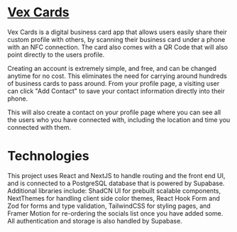 # [Vex Cards](https://vex.cards)

Vex Cards is a digital business card app that allows users easily share their custom profile with others, by scanning their business card under a phone with an NFC connection. The card also comes with a QR Code that will also point directly to the users profile.

Creating an account is extremely simple, and free, and can be changed anytime for no cost. This eliminates the need for carrying around hundreds of business cards to pass around. From your profile page, a visiting user can click "Add Contact" to save your contact information directly into their phone.

This will also create a contact on your profile page where you can see all the users who you have connected with, including the location and time you connected with them.

# Technologies

This project uses React and NextJS to handle routing and the front end UI, and is connected to a PostgreSQL database that is powered by Supabase. Additional libraries include: ShadCN UI for prebuilt scalable components, NextThemes for handling client side color themes, React Hook Form and Zod for forms and type validation, TailwindCSS for styling pages, and Framer Motion for re-ordering the socials list once you have added some. All authentication and storage is also handled by Supabase.


